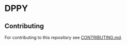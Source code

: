 # DPPY

## Contributing

For contributing to this repository see [CONTRIBUTING.md](CONTRIBUTING.md).
